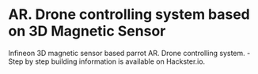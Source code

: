# AR. Drone controlling system based on 3D Magnetic Sensor
Infineon 3D magnetic sensor based parrot AR. Drone controlling system.
-Step by step building information is available on Hackster.io.
